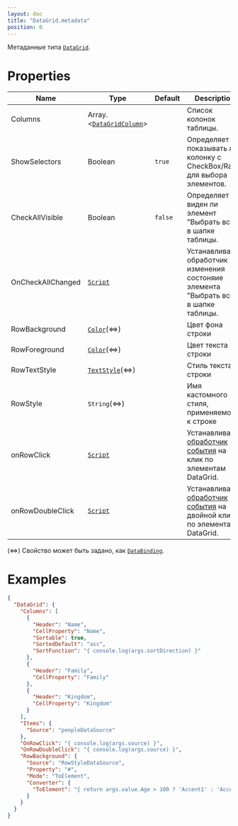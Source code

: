 ```yaml
---
layout: doc
title: "DataGrid.metadata"
position: 0
---
```


Метаданные типа [`DataGrid`](../).

# Properties

|Name|Type|Default|Description|
|----|----|----|-----------|
|Columns|Array.<[`DataGridColumn`](../DataGridColumn/)>| |Список колонок таблицы.|
|ShowSelectors|Boolean|`true`|Определяет показывать ли колонку с CheckBox/Radio для выбора элементов.|
|CheckAllVisible|Boolean|`false`|Определяет виден ли элемент "Выбрать все" в шапке таблицы.|
|OnCheckAllChanged|[`Script`](../../../Core/Script/)| |Устанавливает обработчик изменения состоняие элемента "Выбрать все" в шапке таблицы.|
|RowBackground|[`Color`](/docs/API/Core/Style/ColorStyle/)(&hArr;)| |Цвет фона строки|
|RowForeground|[`Color`](/docs/API/Core/Style/ColorStyle/)(&hArr;)| |Цвет текста строки|
|RowTextStyle|[`TextStyle`](../../../Style/TextStyle/)(&hArr;)| |Стиль текста строки|
|RowStyle|`String`(&hArr;)| |Имя кастомного стиля, применяемого к строке|
|onRowClick|[`Script`](../../../Core/Script/)| |Устанавливает [обработчик события](../../Core/Script/) на клик по элементам DataGrid.|
|onRowDoubleClick|[`Script`](../../../Core/Script/)| |Устанавливает [обработчик события](../../Core/Script/) на двойной клик по элементам DataGrid.|

(&hArr;) Свойство может быть задано, как [`DataBinding`](../../../Core/DataBinding/DataBinding.metadata/).

# Examples

```json
{
  "DataGrid": {
    "Columns": [
      {
        "Header": "Name",
        "CellProperty": "Name",
        "Sortable": true,
        "SortedDefault": "asc",
        "SortFunction": "{ console.log(args.sortDirection) }"
      },
      {
        "Header": "Family",
        "CellProperty": "Family"
      },
      {
        "Header": "Kingdom",
        "CellProperty": "Kingdom"
      }
    ],
    "Items": {
      "Source": "peopleDataSource"
    },
    "OnRowClick": "{ console.log(args.source) }",
    "OnRowDoubleClick": "{ console.log(args.source) }",
    "RowBackground": {
      "Source": "RowStyleDataSource",
      "Property": "#",
      "Mode": "ToElement",
      "Converter": {
        "ToElement": "{ return args.value.Age > 100 ? 'Accent1' : 'Accent2'; }"
      }
    }
  }
}
```
